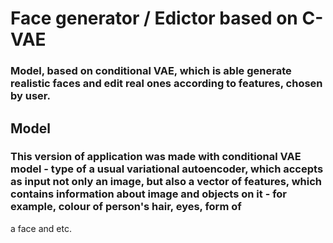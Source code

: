 # Face generator / Edictor based on C-VAE
### Model, based on conditional VAE, which is able generate realistic faces and edit real ones according to features, chosen by user.

## Model 
### This version of application was made with conditional VAE model - type of a usual variational autoencoder, which accepts as input not only an image, but also a vector of features, which contains information about image and objects on it - for example, colour of person's hair, eyes, form of
a face and etc. 



